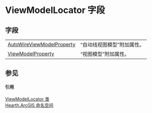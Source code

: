 # ViewModelLocator 字段




## 字段
<table>
<tr>
<td><a href="F_Hearth_ArcGIS_ViewModelLocator_AutoWireViewModelProperty">AutoWireViewModelProperty</a></td>
<td>“自动线视图模型”附加属性。</td></tr>
<tr>
<td><a href="F_Hearth_ArcGIS_ViewModelLocator_ViewModelProperty">ViewModelProperty</a></td>
<td>“视图模型”附加属性。</td></tr>
</table>

## 参见


#### 引用
<a href="T_Hearth_ArcGIS_ViewModelLocator">ViewModelLocator 类</a>  
<a href="N_Hearth_ArcGIS">Hearth.ArcGIS 命名空间</a>  
